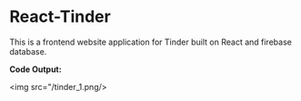 # React-Tinder
This is a frontend website application for Tinder built on React and firebase database.

**Code Output:**

<img src="/tinder_1.png/>
